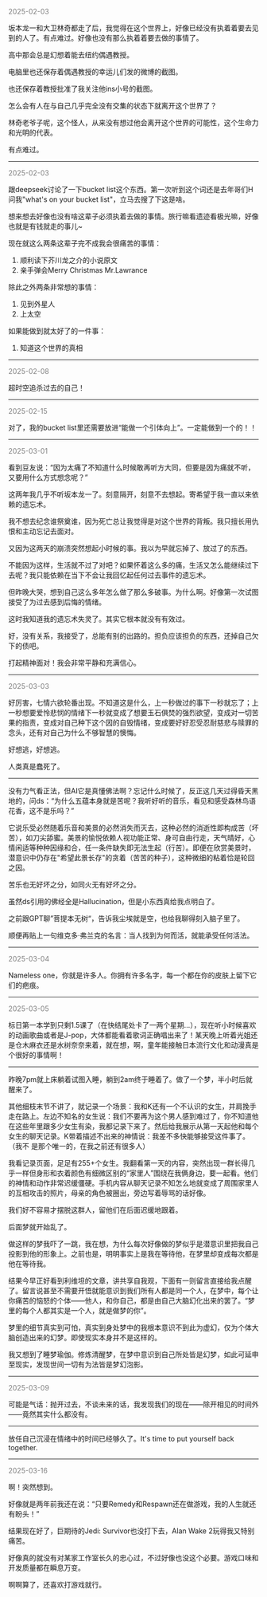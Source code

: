 
<span style="color: gray;">2025-02-03</span>

坂本龙一和大卫林奇都走了后，我觉得在这个世界上，好像已经没有执着着要去见到的人了。有点难过。好像也没有那么执着着要去做的事情了。

高中那会总是幻想着能去纽约偶遇教授。

电脑里也还保存着偶遇教授的幸运儿们发的微博的截图。

也还保存着教授批准了我关注他ins小号的截图。

怎么会有人在与自己几乎完全没有交集的状态下就离开这个世界了？

林奇老爷子呢，这个怪人，从来没有想过他会离开这个世界的可能性，这个生命力和光明的代表。

有点难过。

---

<span style="color: gray;">2025-02-03</span>

跟deepseek讨论了一下bucket list这个东西。第一次听到这个词还是去年哥们H问我"what's on your bucket list"，立马去搜了下这是啥。

想来想去好像也没有啥这辈子必须执着去做的事情。旅行嘛看遗迹看极光嘛，好像也就是有钱就走的事儿~

现在就这么两条这辈子完不成我会很痛苦的事情：

1. 顺利读下芥川龙之介的小说原文
2. 亲手弹会Merry Christmas Mr.Lawrance

除此之外两条非常想的事情：

1. 见到外星人
2. 上太空

如果能做到就太好了的一件事：

1. 知道这个世界的真相

---

<span style="color: gray;">2025-02-08</span>

超时空追杀过去的自己！

---

<span style="color: gray;">2025-02-15</span>

对了，我的bucket list里还需要放进“能做一个引体向上”。一定能做到一个的！！

---

<span style="color: gray;">2025-03-01</span>

看到豆友说：“因为太痛了不知道什么时候敢再听方大同，但要是因为痛就不听，又要用什么方式想念呢？”

这两年我几乎不听坂本龙一了。刻意隔开，刻意不去想起。寄希望于我一直以来依赖的遗忘术。

我不想去纪念谁祭奠谁，因为死亡总让我觉得是对这个世界的背叛。我只擅长用仇恨和主动忘记去面对。

又因为这两天的崩溃突然想起小时候的事。我以为早就忘掉了、放过了的东西。

不能因为这样，生活就不过了对吧？如果怀着这么多的痛，生活又怎么能继续过下去呢？我只能依赖在当下不会让我回忆起任何过去事件的遗忘术。

但昨晚大哭，想到自己这么多年怎么做了那么多破事。为什么啊。好像第一次试图接受了为过去感到后悔的情绪。

这时我知道我的遗忘术失灵了。其实它根本就没有有效过。

好，没有关系，我接受了，总能有别的出路的。担负应该担负的东西，还掉自己欠下的债吧。

打起精神面对！我会非常平静和充满信心。

---

<span style="color: gray;">2025-03-03</span>

好厉害，七情六欲轮番出现。不知道这是什么，上一秒做过的事下一秒就忘了；上一秒想要爱怜悲悯的情绪下一秒就变成了想要玉石俱焚的强烈欲望，变成对一切苦果的指责，变成对自己种下这个因的自毁情绪，变成要好好忍受忍耐慈悲与赎罪的念头，还有对自己为什么不够智慧的懊悔。

好想逃，好想逃。

人类真是蠢死了。

---

没有力气看正法，但AI它是真懂佛法啊？忘记什么时候了，反正这几天过得昏天黑地的，问ds：“为什么五蕴本身就是苦呢？我听好听的音乐，看见和感受森林鸟语花香，这不是乐吗？”

它说乐受必然随着乐音和美景的必然消失而灭去，这种必然的消逝性即构成苦（坏苦），如刀尖舔蜜。美景的愉悦依赖人视功能正常、身可自由行走，天气晴好，心情闲适等种种因缘和合，任一条件缺失即无法生起（行苦）。即便在欣赏美景时，潜意识中仍存在"希望此景长存"的贪着（苦苦的种子），这种微细的粘着恰是轮回之因。

苦乐也无好坏之分，如同火无有好坏之分。

虽然ds引用的佛经全是Hallucination，但是小东西真给我点明白了。

之前跟GPT聊”菩提本无树“，告诉我尘埃就是空，也给我聊得刻入脑子里了。

顺便再贴上一句维克多·弗兰克的名言：当人找到为何而活，就能承受任何活法。

---
<span style="color: gray;">2025-03-04</span>

Nameless one，你就是许多人。你拥有许多名字，每一个都在你的皮肤上留下它们的疤痕。

---
<span style="color: gray;">2025-03-05</span>

标日第一本学到只剩1.5课了（在快结尾处卡了一两个星期…），现在听小时候喜欢的动画歌曲或者是J-pop，大体都能看着歌词正确唱出来了！某天晚上听着光姐还是仓木麻衣还是水树奈奈来着，就在想，啊，童年能接触日本流行文化和动漫真是个很好的事情啊！

---
昨晚7pm就上床躺着试图入睡，躺到2am终于睡着了。做了一个梦，半小时后就醒来了。

其他细枝末节不讲了，就记录一个场景：我和K还有一个不认识的女生，并肩挽手走在路上。左边不知名的女生说：我们不要再为这个男人感到难过了，你不知道他在这些年里跟多少女生有染，我都记录下来了。然后给我展示从第一天起他和每个女生的聊天记录。K带着描述不出来的神情说：我差不多快能够接受这件事了。（我不  是那个唯一的，在我之前还有很多人）

我看记录页面，足足有255+个女生。我翻看第一天的内容，突然出现一群长得几乎一样但身形和衣着颜色有细微区别的“家里人”围绕在我俩身边，要一起看。他们的神情和动作非常迟缓僵硬。手机内容从聊天记录不知怎么地就变成了周围家里人的互相攻击的照片，母亲的角色被圈出，旁边写着辱骂的话好像。

我们好不容易才摆脱这群人，留他们在后面迟缓地跟着。

后面梦就开始乱了。

做这样的梦我吓了一跳，我在想，为什么每次好像做的梦似乎是潜意识里把我自己投影到他的形象上。之前也是，明明事实上是我在等待他，在梦里却变成每次都是他在等待我。

结果今早正好看到利维坦的文章，讲共享自我观，下面有一则留言直接给我点醒了。留言说甚至不需要开悟就能意识到我们所有人都是同一个人，在梦中，每个让你痛苦的恼怒的个体——他人，和你自己，都是由自己大脑幻化出来的罢了。“梦里的每个人都其实是一个人，就是做梦的你”。

梦里的细节真实到可怕，真实到身处梦中的我根本意识不到此为虚幻，仅为个体大脑创造出来的幻梦。即使现实本身并不是这样的。

我又想到了睡梦瑜伽。修炼清醒梦，在梦中意识到自己所处皆是幻梦，如此可延申至现实，发现世间一切有为法皆是梦幻泡影。

---
<span style="color: gray;">2025-03-09</span>

可能是气话：抛开过去，不谈未来的话，我发现我们的现在——除开相见的时间外——竟然其实什么都没有。

---
放任自己沉浸在情绪中的时间已经够久了。It's time to put yourself back together.

---
<span style="color: gray;">2025-03-16</span>

啊！突然想到。

好像就是两年前我还在说：“只要Remedy和Respawn还在做游戏，我的人生就还有盼头！”

结果现在好了，巨期待的Jedi: Survivor也没打下去，Alan Wake 2玩得我又特别痛苦。

好像真的就没有对某家工作室长久的忠心过，不过好像也没这个必要。游戏口味和开发质量都在瞬息万变。

啊啊算了，还喜欢打游戏就行。